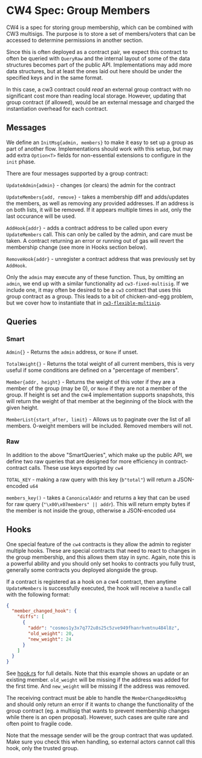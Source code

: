 # CW4 Spec: Group Members

CW4 is a spec for storing group membership, which can be combined
with CW3 multisigs. The purpose is to store a set of members/voters
that can be accessed to determine permissions in another section.

Since this is often deployed as a contract pair, we expect this
contract to often be queried with `QueryRaw` and the internal
layout of some of the data structures becomes part of the public API.
Implementations may add more data structures, but at least
the ones laid out here should be under the specified keys and in the
same format.

In this case, a cw3 contract could *read* an external group contract with
no significant cost more than reading local storage. However, updating
that group contract (if allowed), would be an external message and
charged the instantiation overhead for each contract.

## Messages

We define an `InitMsg{admin, members}` to make it easy to set up a group
as part of another flow. Implementations should work with this setup,
but may add extra `Option<T>` fields for non-essential extensions to
configure in the `init` phase.

There are four messages supported by a group contract:

`UpdateAdmin{admin}` - changes (or clears) the admin for the contract

`UpdateMembers{add, remove}` - takes a membership diff and adds/updates the
  members, as well as removing any provided addresses. If an address is on both
  lists, it will be removed. If it appears multiple times in `add`, only the
  last occurance will be used.

`AddHook{addr}` - adds a contract address to be called upon every 
  `UpdateMembers` call. This can only be called by the admin, and care must
  be taken. A contract returning an error or running out of gas will
  revert the membership change (see more in Hooks section below).

`RemoveHook{addr}` - unregister a contract address that was previously set
  by `AddHook`.

Only the `admin` may execute any of these function. Thus, by omitting an
`admin`, we end up with a similar functionality ad `cw3-fixed-multisig`.
If we include one, it may often be desired to be a `cw3` contract that
uses this group contract as a group. This leads to a bit of chicken-and-egg
problem, but we cover how to instantiate that in 
[`cw3-flexible-multisig`](../../contracts/cw3-flexible-multisig/README.md#init).

## Queries

### Smart

`Admin{}` - Returns the `admin` address, or `None` if unset.

`TotalWeight{}` - Returns the total weight of all current members,
  this is very useful if some conditions are defined on a "percentage of members".
  
`Member{addr, height}` - Returns the weight of this voter if they are a member of the
  group (may be 0), or `None` if they are not a member of the group.
  If height is set and the cw4 implementation supports snapshots,
  this will return the weight of that member at
  the beginning of the block with the given height.
  
`MemberList{start_after, limit}` - Allows us to paginate over the list
   of all members. 0-weight members will be included. Removed members will not.

### Raw

In addition to the above "SmartQueries", which make up the public API,
we define two raw queries that are designed for more efficiency
in contract-contract calls. These use keys exported by `cw4`

`TOTAL_KEY` - making a raw query with this key (`b"total"`) will return a 
  JSON-encoded `u64`
  
`members_key()` - takes a `CanonicalAddr` and returns a key that can be
   used for raw query (`"\x00\x07members" || addr`). This will return 
   empty bytes if the member is not inside the group, otherwise a 
   JSON-encoded `u64`
 
## Hooks

One special feature of the `cw4` contracts is they allow the admin to
register multiple hooks. These are special contracts that need to react
to changes in the group membership, and this allows them stay in sync.
Again, note this is a powerful ability and you should only set hooks
to contracts you fully trust, generally some contracts you deployed
alongside the group.

If a contract is registered as a hook on a cw4 contract, then anytime
`UpdateMembers` is successfully executed, the hook will receive a `handle`
call with the following format:

```json
{
  "member_changed_hook": {
    "diffs": [
      {
        "addr": "cosmos1y3x7q772u8s25c5zve949fhanrhvmtnu484l8z",
        "old_weight": 20,
        "new_weight": 24
      }
    ]
  }
}
```

See [hook.rs](./src/hook.rs) for full details. Note that this example
shows an update or an existing member. `old_weight` will
be missing if the address was added for the first time. And
`new_weight` will be missing if the address was removed.

The receiving contract must be able to handle the `MemberChangedHookMsg`
and should only return an error if it wants to change the functionality
of the group contract (eg. a multisig that wants to prevent membership
changes while there is an open proposal). However, such cases are quite
rare and often point to fragile code.

Note that the message sender will be the group contract that was updated.
Make sure you check this when handling, so external actors cannot
call this hook, only the trusted group.
